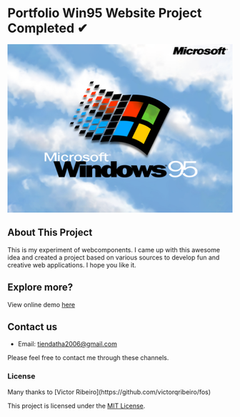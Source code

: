 # Portfolio Win95 Website Project Completed ✔

![win95](win95.png)

## About This Project
This is my experiment of webcomponents. I came up with this awesome idea and created a project based on various sources to develop fun and creative web applications. I hope you like it.

## Explore more?
View online demo [here](https://datit-026.github.io/Win95WebProject/)

## Contact us
- Email: tiendatha2006@gmail.com

Please feel free to contact me through these channels.

### License
<p>Many thanks to [Victor Ribeiro](https://github.com/victorqribeiro/fos)</p>

This project is licensed under the [MIT License](LICENSE).
